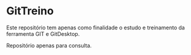 # GitTreino
 Este repositório tem apenas como finalidade o estudo e treinamento da ferramenta GIT e GitDesktop.

 Repositório apenas para consulta.
